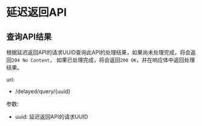 # 延迟返回API  

## 查询API结果  

根据延迟返回API的请求UUID查询此API的处理结果，如果尚未处理完成，将会返回`204 No Content`，
如果已处理完成，将会返回`200 OK`，并在响应体中返回处理结果。  

url:

- /delayed/query/{uuid}

参数:

- uuid: 延迟返回API的请求UUID

